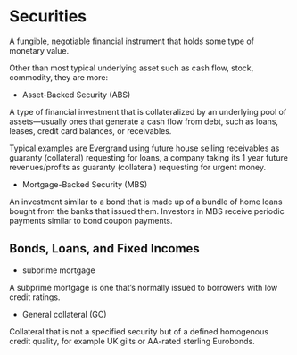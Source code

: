 # Securities

A fungible, negotiable financial instrument that holds some type of monetary value.

Other than most typical underlying asset such as cash flow, stock, commodity, they are more:

* Asset-Backed Security (ABS)

A type of financial investment that is collateralized by an underlying pool of assets—usually ones that generate a cash flow from debt, such as loans, leases, credit card balances, or receivables. 

Typical examples are Evergrand using future house selling receivables as guaranty (collateral) requesting for loans, a company taking its 1 year future revenues/profits as guaranty (collateral) requesting for urgent money.

* Mortgage-Backed Security (MBS)

An investment similar to a bond that is made up of a bundle of home loans bought from the banks that issued them. Investors in MBS receive periodic payments similar to bond coupon payments. 

## Bonds, Loans, and Fixed Incomes

* subprime mortgage

A subprime mortgage is one that’s normally issued to borrowers with low credit ratings. 

* General collateral (GC)

Collateral that is not a specified security but of a defined
homogenous credit quality, for example UK gilts or AA-rated
sterling Eurobonds.